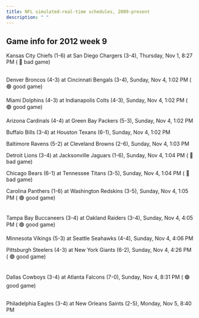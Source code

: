 ```yaml
---
title: NFL simulated-real-time schedules, 2009-present
description: " "
---
```


## Game info for 2012 week 9
Kansas City Chiefs (1-6) at San Diego Chargers (3-4), Thursday, Nov 1, 8:27 PM (	:red_circle: bad game)

<br/>Denver Broncos (4-3) at Cincinnati Bengals (3-4), Sunday, Nov 4, 1:02 PM (	:green_circle: good game)

Miami Dolphins (4-3) at Indianapolis Colts (4-3), Sunday, Nov 4, 1:02 PM (	:green_circle: good game)

Arizona Cardinals (4-4) at Green Bay Packers (5-3), Sunday, Nov 4, 1:02 PM

Buffalo Bills (3-4) at Houston Texans (6-1), Sunday, Nov 4, 1:02 PM

Baltimore Ravens (5-2) at Cleveland Browns (2-6), Sunday, Nov 4, 1:03 PM

Detroit Lions (3-4) at Jacksonville Jaguars (1-6), Sunday, Nov 4, 1:04 PM (	:red_circle: bad game)

Chicago Bears (6-1) at Tennessee Titans (3-5), Sunday, Nov 4, 1:04 PM (	:red_circle: bad game)

Carolina Panthers (1-6) at Washington Redskins (3-5), Sunday, Nov 4, 1:05 PM (	:green_circle: good game)

<br/>Tampa Bay Buccaneers (3-4) at Oakland Raiders (3-4), Sunday, Nov 4, 4:05 PM (	:green_circle: good game)

Minnesota Vikings (5-3) at Seattle Seahawks (4-4), Sunday, Nov 4, 4:06 PM

Pittsburgh Steelers (4-3) at New York Giants (6-2), Sunday, Nov 4, 4:26 PM (	:green_circle: good game)

<br/>Dallas Cowboys (3-4) at Atlanta Falcons (7-0), Sunday, Nov 4, 8:31 PM (	:green_circle: good game)

<br/>Philadelphia Eagles (3-4) at New Orleans Saints (2-5), Monday, Nov 5, 8:40 PM

